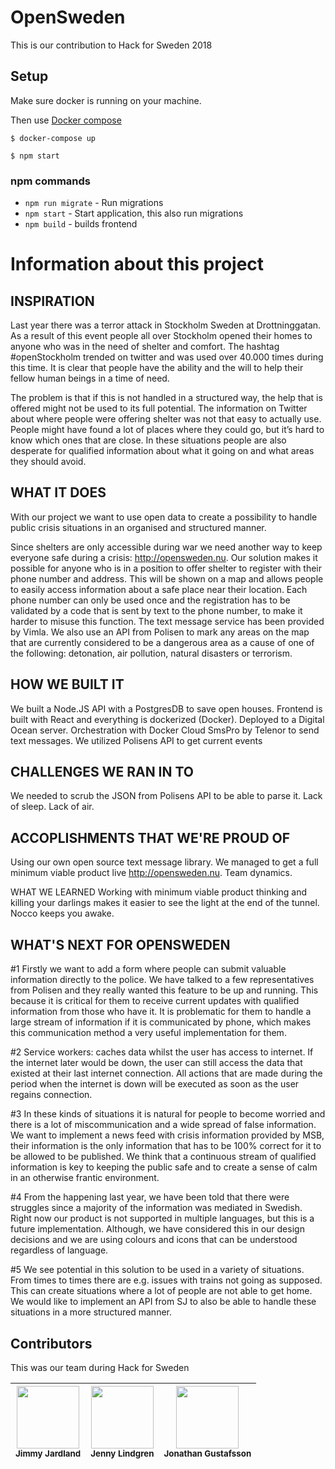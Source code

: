 # OpenSweden
This is our contribution to Hack for Sweden 2018

## Setup
Make sure docker is running on your machine.

Then use [Docker compose](https://docs.docker.com/compose/install/)

`$ docker-compose up`

`$ npm start`

### npm commands
* `npm run migrate` - Run migrations
* `npm start` - Start application, this also run migrations
* `npm build` - builds frontend

# Information about this project

## INSPIRATION
Last year there was a terror attack in Stockholm Sweden at Drottninggatan.
As a result of this event people all over Stockholm opened their homes to anyone who was in the need of shelter and comfort. The hashtag #openStockholm trended on twitter and was used over 40.000 times during this time. It is clear that people have the ability and the will to help their fellow human beings in a time of need.

The problem is that if this is not handled in a structured way, the help that is offered might not be used to its full potential. The information on Twitter about where people were offering shelter was not that easy to actually use. People might have found a lot of places where they could go, but it’s hard to know which ones that are close. In these situations people are also desperate for qualified information about what it going on and what areas they should avoid.

## WHAT IT DOES
With our project we want to use open data to create a possibility to handle public crisis situations in an organised and structured manner.

Since shelters are only accessible during war we need another way to keep everyone safe during a crisis: http://opensweden.nu. Our solution makes it possible for anyone who is in a position to offer shelter to register with their phone number and address. This will be shown on a map and allows people to easily access information about a safe place near their location. Each phone number can only be used once and the registration has to be validated by a code that is sent by text to the phone number, to make it harder to misuse this function. The text message service has been provided by Vimla. We also use an API from Polisen to mark any areas on the map that are currently considered to be a dangerous area as a cause of one of the following: detonation, air pollution, natural disasters or terrorism.

## HOW WE BUILT IT
We built a Node.JS API with a PostgresDB to save open houses.
Frontend is built with React and everything is dockerized (Docker).
Deployed to a Digital Ocean server.
Orchestration with Docker Cloud
SmsPro by Telenor to send text messages.
We utilized Polisens API to get current events

## CHALLENGES WE RAN IN TO
We needed to scrub the JSON from Polisens API to be able to parse it.
Lack of sleep.
Lack of air.

## ACCOPLISHMENTS THAT WE'RE PROUD OF
Using our own open source text message library.
We managed to get a full minimum viable product live http://opensweden.nu.
Team dynamics.

WHAT WE LEARNED
Working with  minimum viable product thinking and killing your darlings makes it easier to see the light at the end of the tunnel.
Nocco keeps you awake.

## WHAT'S NEXT FOR OPENSWEDEN
#1 Firstly we want to add a form where people can submit valuable information directly to the police. We have talked to a few representatives from Polisen and they really wanted this feature to be up and running. This because it is critical for them to receive current updates with qualified information from those who have it. It is problematic for them to handle a large stream of information if it is communicated by phone, which makes this communication method a very useful implementation for them.

#2 Service workers: caches data whilst the user has access to internet. If the internet later would be down, the user can still access the data that existed at their last internet connection. All actions that are made during the period when the internet is down will be executed as soon as the user regains connection.

#3 In these kinds of situations it is natural for people to become worried and there is a lot of miscommunication and a wide spread of false information. We want to implement a news feed with crisis information provided by MSB, their information is the only information that has to be 100% correct for it to be allowed to be published. We think that a continuous stream of qualified information is key to keeping the public safe and to create a sense of calm in an otherwise frantic environment.

#4 From the happening last year, we have been told that there were struggles since a majority of the information was mediated in Swedish. Right now our product is not supported in multiple languages, but this is a future implementation. Although, we have considered this in our design decisions and we are using colours and icons that can be understood regardless of language.

#5 We see potential in this solution to be used in a variety of situations. From times to times there are e.g. issues with trains not going as supposed. This can create situations where a lot of people are not able to get home. We would like to implement an API from SJ to also be able to handle these situations in a more structured manner.

## Contributors

This was our team during Hack for Sweden

<!-- ALL-CONTRIBUTORS-LIST:START - Do not remove or modify this section -->
<!-- prettier-ignore -->
<img src="https://avatars0.githubusercontent.com/u/8521353?v=4" width="100px;"/><br /><sub><b>Jimmy Jardland</b></sub> | <img src="https://avatars3.githubusercontent.com/u/34298599?s=460&v=4" width="100px;"/><br /><sub><b>Jenny Lindgren</b></sub> | <img src="https://avatars2.githubusercontent.com/u/7723195?s=460&v=4" width="100px;"/><br /><sub><b>Jonathan Gustafsson</b></sub> |
| :---: | :---: | :---: |
<!-- ALL-CONTRIBUTORS-LIST:END -->